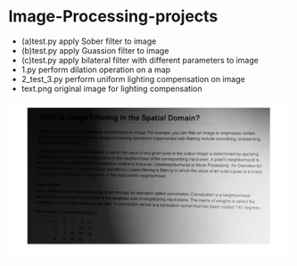 # Image-Processing-projects
* (a)test.py apply Sober filter to image
* (b)test.py apply Guassion filter to image
* (c)test.py apply bilateral filter with different parameters to image
* 1.py perform dilation operation on a map
* 2_test_3.py perform uniform lighting compensation on image 
* text.png original image for lighting compensation

![GitHub Logo]( ./text.png)

